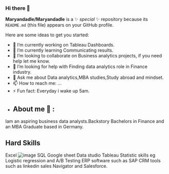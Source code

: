 ### Hi there 👋


**Maryandadle/Maryandadle** is a ✨ _special_ ✨ repository because its `README.md` (this file) appears on your GitHub profile.

Here are some ideas to get you started:

- 🔭 I’m currently working on Tableau Dashboards.
- 🌱 I’m currently learning Communicating results.
- 👯 I’m looking to collaborate on Business analytics projects, if you need help let me know.
- 🤔 I’m looking for help with Finding data analytics role in Finance industry.
- 💬 Ask me about Data analytics,MBA studies,Study abroad and mindset.
- 📫 How to reach me: ...
- ⚡ Fun fact: Everyday i wake up 5am.
- ## About me 💬 :
Iam an aspiring business data analysts.Backstory Bachelors in Finance and an MBA Graduate based in Germany.

## Hard Skills
Excel
![image](https://github.com/Maryandadle/Maryandadle/assets/120597763/aba9626d-30d9-4527-83a3-536b8523547a)
SQL
Google sheet
Data studio
Tableau
Statistic skills eg Logistic regression and A/B Testing
ERP software such as SAP
CRM tools such as linkedin sales Navigator and Salesforce.





